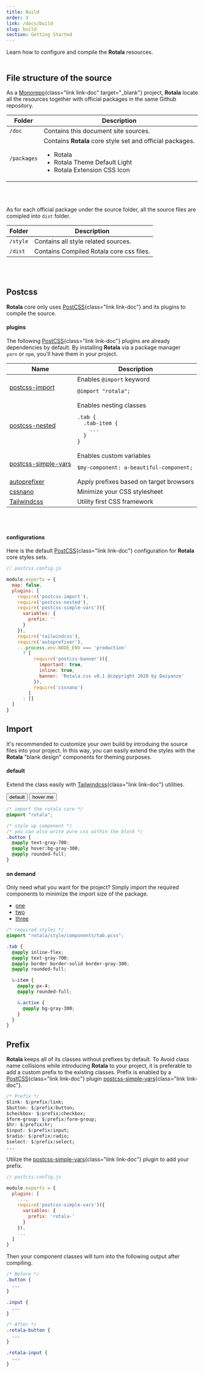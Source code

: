 ```yaml
---
title: Build
order: 3
link: /docs/build
slug: build
section: Getting Started
---
```


<script>
export default {
  data () {
    return {
      githubUrl: process.env.GRIDSOME_ALGOLIA_GITHUB,
      active: 0
    }
  }
}
</script>

Learn how to configure and compile the **Rotala** resources.
<br>
<br>

## File structure of the source
As a [Monorepo](https://en.wikipedia.org/wiki/Monorepo){class="link link-doc" target="_blank"} project, **Rotala** locate all the resources together with official packages in the same <a class="link link-doc" target="_blank" :href="githubUrl">Github repository</a>.


<table class="table-group table-group-outline">
  <thead>
    <tr>
      <th>Folder</th>
      <th>Description</th>
    </tr>
  </thead>
  <tbody class="align-baseline">
    <tr>
      <td><code>/doc</code></td>
      <td>Contains this document site sources.</td>
    </tr>
    <tr>
      <td><code>/packages</code></td>
      <td>
        Contains <b>Rotala</b> core style set and official packages.
        <ul>
          <li><g-link class="link link-doc" to="/extensions/rotala">Rotala</g-link></li>
          <li><g-link class="link link-doc" to="/extensions/rotala-theme-default-light">Rotala Theme Default Light</g-link></li>
          <li><g-link class="link link-doc" to="/extensions/rotala-extension-css-icon">Rotala Extension CSS Icon</g-link></li>
        </ul>
      </td>
    </tr>
  </tbody>
</table>
<br>
<br>


As for each official package under the source folder, all the source files are comipled into `dist` folder.

<table class="table-group table-group-outline">
  <thead>
    <tr>
      <th>Folder</th>
      <th>Description</th>
    </tr>
  </thead>
  <tbody>
    <tr>
      <td><code>/style</code></td>
      <td>Contains all style related sources.</td>
    </tr>
    <tr>
      <td>
        <code>/dist</code>
      </td>
      <td>Contains Compiled Rotala core css files.</td>
    </tr>
  </tbody>
</table>
<br>
<br>


## Postcss
**Rotala** core only uses [PostCSS](https://postcss.org){class="link link-doc"} and its plugins to compile the source.

#### plugins
The following [PostCSS](https://postcss.org){class="link link-doc"} plugins are already dependencies by default. By installing **Rotala** via a package manager `yarn`&nbsp;or&nbsp;`npm`, you'll have them in your project.

<table class="table-group table-group-outline">
  <thead>
    <tr>
      <th>Name</th>
      <th>Description</th>
    </tr>
  </thead>
  <tbody class="align-baseline">
    <tr>
      <td><a class="link link-doc" href="https://github.com/postcss/postcss-import" target="_blank">postcss-import</a></td>
      <td>
        Enables <code>@import</code> keyword
        <pre class="language-css"><code class="language-css"><span class="token atrule">@import</span> "rotala";</code></pre>
      </td>
    </tr>
    <tr>
      <td><a class="link link-doc" href="https://github.com/postcss/postcss-nested" target="_blank">postcss-nested</a></td>
      <td>
        Enables nesting classes
        <pre class="language-css"><code class="language-css"><span class="token selector"><span class="token class">.tab</span></span> <span class="token punctuation">{</span>
  <span class="token selector">.tab-item</span> <span class="token punctuation">{</span>
    ...
  <span class="token punctuation">}</span>
<span class="token punctuation">}</span></code></pre>
      </td>
    </tr>
    <tr>
      <td><a class="link link-doc" href="https://github.com/postcss/postcss-simple-vars" target="_blank">postcss-simple-vars</a></td>
      <td>
        Enables custom variables
        <pre class="language-css"><code class="language-css">$<span class="token property">my-component</span><span class="token punctuation">:</span> </span>a-beautiful-component<span class="token punctuation">;</span></code></pre>
      </td>
    </tr>
    <tr>
      <td><a class="link link-doc" href="https://github.com/postcss/autoprefixer" target="_blank">autoprefixer</a></td>
      <td>
        Apply prefixes based on target browsers
      </td>
    </tr>
    <tr>
      <td><a class="link link-doc" href="https://github.com/cssnano/cssnano" target="_blank">cssnano</a></td>
      <td>
        Minimize your CSS stylesheet
      </td>
    </tr>
    <tr>
      <td><a class="link link-doc" href="https://tailwindcss.com" target="_blank">Tailwindcss</a></td>
      <td>
        Utility first CSS framework
      </td>
    </tr>
  </tbody>
</table>
<br>
<br>



#### configurations
Here is the default [PostCSS](https://postcss.org){class="link link-doc"} configuration for **Rotala** core styles sets.

```js {}
// postcss.config.js

module.exports = {
  map: false,
  plugins: [
    require('postcss-import'),
    require('postcss-nested'),
    require('postcss-simple-vars')({
      variables: {
        prefix: ''
      }
    }),
    require('tailwindcss'),
    require('autoprefixer'),
    ...process.env.NODE_ENV === 'production'
      ? [
          require('postcss-banner')({
            important: true,
            inline: true,
            banner: 'Rotala.css v0.1 @copyright 2020 by Daiyanze'
          }),
          require('cssnano')
        ]
      : []
  ]
}
```



## Import
It's recommended to customize your own build by introduing the source files into your project. In this way, you can easily extend the styles with the **Rotala** "blank design" components for theming purposes.

#### default
Extend the class easily with [Tailwindcss](https://tailwindcss.com/){class="link link-doc"} utilities.

<button class="button">default</button>
<button class="button text-gray-700 rounded-full hover:bg-gray-300">hover me</button>

```css {}
/* import the rotala core */
@import "rotala";

/* style up component */
/* you can also write pure css within the block */
.button {
  @apply text-gray-700;
  @apply hover:bg-gray-300;
  @apply rounded-full;
}
```


#### on demand
Only need what you want for the project? Simply import the required components to minimize the import size of the package.

<ul class="trim-tab border border-solid border-gray-300 text-gray-700 rounded-full inline-flex">
  <li class="trim-tab-item rounded-full" :class="{ 'bg-gray-300': active == 0 }">
    <a href="#one" @click.self="active = 0">one</a>
  </li>
  <li class="trim-tab-item rounded-full" :class="{ 'bg-gray-300': active == 1 }">
    <a href="#two" @click.self="active = 1">two</a>
  </li>
  <li class="trim-tab-item rounded-full" :class="{ 'bg-gray-300': active == 2 }">
    <a href="#three" @click.self="active = 2">three</a>
  </li>
</ul>

```css {}
/* required styles */
@import "rotala/style/components/tab.pcss";

.tab {
  @apply inline-flex;
  @apply text-gray-700;
  @apply border border-solid border-gray-300;
  @apply rounded-full;

  &-item {
    @apply px-4;
    @apply rounded-full;

    &.active {
      @apply bg-gray-300;
    }
  }
}
```



## Prefix
**Rotala** keeps all of its classes without prefixes by default. To Avoid class name collisions while introducing **Rotala** to your project, it is preferable to add a custom prefix to the existing classes. Prefix is enabled by a [PostCSS](https://postcss.org){class="link link-doc"} plugin [postcss-simple-vars](https://github.com/postcss/postcss-simple-vars){class="link link-doc"}.

```css {}
/* Prefix */
$link: $(prefix)link;
$button: $(prefix)button;
$checkbox: $(prefix)checkbox;
$form-group: $(prefix)form-group;
$hr: $(prefix)hr;
$input: $(prefix)input;
$radio: $(prefix)radio;
$select: $(prefix)select;
...
```

Utilize the [postcss-simple-vars](https://github.com/postcss/postcss-simple-vars){class="link link-doc"} plugin to add your prefix.

```js {}
// postcss.config.js

module.exports = {
  plugins: [
    ...,
    require('postcss-simple-vars')({
      variables: {
        prefix: 'rotala-'
      }
    }),
    ...
  ]
}
```

Then your component classes will turn into the following output after compiling.

```css {}
/* Before */
.button {
  ...
}

.input {
  ...
}

/* After */
.rotala-button {
  ...
}

.rotala-input {
  ...
}

```

